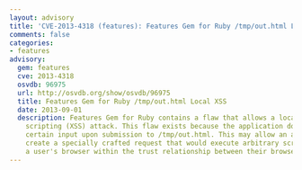 ```yaml
---
layout: advisory
title: 'CVE-2013-4318 (features): Features Gem for Ruby /tmp/out.html Local XSS'
comments: false
categories:
- features
advisory:
  gem: features
  cve: 2013-4318
  osvdb: 96975
  url: http://osvdb.org/show/osvdb/96975
  title: Features Gem for Ruby /tmp/out.html Local XSS
  date: 2013-09-01
  description: Features Gem for Ruby contains a flaw that allows a local cross-site
    scripting (XSS) attack. This flaw exists because the application does not validate
    certain input upon submission to /tmp/out.html. This may allow an attacker to
    create a specially crafted request that would execute arbitrary script code in
    a user's browser within the trust relationship between their browser and the server.
---
```

